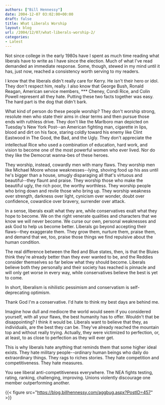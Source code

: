```yaml
---
authors: ["Bill Hennessy"]
date: 2004-12-07 03:02:00+00:00
draft: false
title: What Liberals Worship
layout: blog
url: /2004/12/07/what-liberals-worship-2/
categories:
- Latest
---
```


Not since college in the early 1980s have I spent as much time reading what liberals have to write as I have since the election.  Much of what I've read demanded an immediate response.  Some, though, stewed in my mind until it has, just now, reached a consistency worth serving to my readers.


		

I know that the liberals didn't really care for Kerry.  He isn't their hero or idol.  They don't respect him, really.  I also know that George Bush, Ronald Reagan, American service members, *** Cheney, Condi Rice, and Colin Powell represent all they hate.  Putting these two facts together was easy.  The hard part is the dog that didn't bark.  


		

What kind of person do these people worship?  They don't worship strong, resolute men who state their aims in clear terms and then pursue those ends with ruthless drive.  They don't like the Marlboro man depicted on Tuesday's New York Post--an American fighting man, cigarette in lips, blood and dirt on his face, staring coldly toward his enemy like Clint Eastwood in The Good, the Bad, and the Ugly.  They don't appreciate the intellectual Rice who used a combination of education, hard work, and vision to become one of the most powerful women who ever lived.   Nor do they like the Democrat wanna-bes of these heroes.


		

They worship, instead, cowardly men with many flaws.  They worship men like Michael Moore whose weaknesses--lying, shoving food up his ass until he's bigger than a house, smugly disparaging all that's virtuous and beautiful--they flaunt and praise.  They worship those who make the beautiful ugly, the rich poor, the worthy worthless. They worship people who bring down and revile those who bring up.  They worship weakness over strength, darkness over light, cynicism over wonder, doubt over confidence, cowardice over bravery, surrender over attack. 


		

In a sense, liberals exalt what they are, while conservatives exalt what they hope to become.  We on the right venerate qualities and characters that we know we will never become.  We curse our own, personal weaknesses and ask God to help us become better.  Liberals go beyond accepting their flaws--they exaggerate them.  They grow them, nurture them, praise them, and demand that we, too, praise those things we find repulsive about the human condition.  


		

The real difference between the Red and Blue states, then, is that the Bluies think they're already better than they ever wanted to be, and the Reddies consider themselves so far below what they should become.  Liberals believe both they personally and their society has reached is pinnacle and will only get worse in every way, while conservatives believe the best is yet to come.


		

In short, liberalism is nihilistic pessimism and conservatism is self-deprecating optimism.  


		

Thank God I'm a conservative.  I'd hate to think my best days are behind me. 


		

Imagine how dull and mediocre the world would seem if you considered yourself, with all your flaws, the best humanity has to offer.  Wouldn't that be disappointing?  I think it would be.  Liberals want to believe that they, as individuals, are the best they can be.  They've already reached the mountain top and without really trying.  Actually, they were victimized to perfection, or, at least, to as close to perfection as they will ever get.  


		

This is why liberals hate anything that reminds them that some higher ideal exists.  They hate military people--ordinary human beings who daily do extraordinary things.  They rags to riches stories.  They hate competition and competitiveness.  They hate measures.  


		


				
						

You see liberal anti-competitiveness everywhere.  The NEA fights testing, rating, ranking, challenging, improving.  Unions violently discourage one member outperforming another. 


				
		

{{< figure src="https://blog.billhennessy.com/aggbug.aspx?PostID=457" >}}

